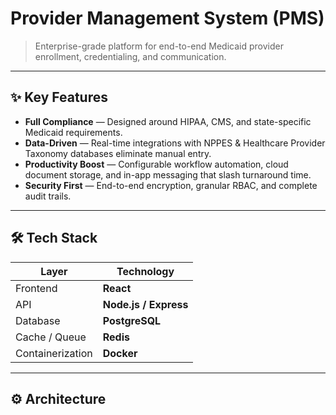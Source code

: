 # Provider Management System (PMS)

> Enterprise-grade platform for end-to-end Medicaid provider enrollment, credentialing, and communication.

---

## ✨ Key Features
- **Full Compliance** — Designed around HIPAA, CMS, and state-specific Medicaid requirements.  
- **Data-Driven** — Real-time integrations with NPPES & Healthcare Provider Taxonomy databases eliminate manual entry.  
- **Productivity Boost** — Configurable workflow automation, cloud document storage, and in-app messaging that slash turnaround time.  
- **Security First** — End-to-end encryption, granular RBAC, and complete audit trails.  

---

## 🛠 Tech Stack
| Layer          | Technology |
| -------------- | ---------- |
| Frontend       | **React** |
| API            | **Node.js / Express** |
| Database       | **PostgreSQL** |
| Cache / Queue  | **Redis** |
| Containerization | **Docker** |

---

## ⚙️ Architecture

